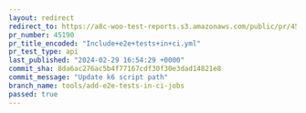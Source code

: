 ```yaml
---
layout: redirect
redirect_to: https://a8c-woo-test-reports.s3.amazonaws.com/public/pr/45190/api/index.html
pr_number: 45190
pr_title_encoded: "Include+e2e+tests+in+ci.yml"
pr_test_type: api
last_published: "2024-02-29 16:54:29 +0000"
commit_sha: 8da6ac276ac5b4f77167cdf30f30e3dad14821e8
commit_message: "Update k6 script path"
branch_name: tools/add-e2e-tests-in-ci-jobs
passed: true
---
```

